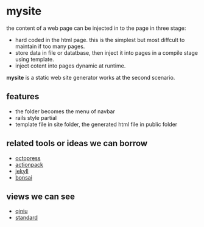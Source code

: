 
# mysite 
the content of a web page can be injected in to the page in three stage:
 
* hard coded in the html page.
  this is the simplest but most diffcult to maintain if too many pages.
* store data in file or datatbase, then inject it into pages in
  a compile stage using template.
* inject cotent into pages dynamic at runtime.  
 
**mysite** is a static web site generator works at the second scenario.
 
## features
* the folder becomes the menu of navbar
* rails style partial
* template file in site folder, the generated html file in public folder

## related tools or ideas we can borrow
* [octopress](http://github.com/imathis/octopress)
* [actionpack](https://github.com/rails/rails/tree/master/actionpack)
* [jekyll](https://github.com/mojombo/jekyll)
* [bonsai](https://github.com/benschwarz/bonsai)

## views we can see
* [qiniu](http://www.qiniutek.com/)
* [standard](http://t.mobanku.com/02040/1.htm)
